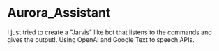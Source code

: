 # Aurora_Assistant
I just tried to create a "Jarvis" like bot that listens to the commands and gives the output!. Using OpenAI and Google Text to speech APIs.
